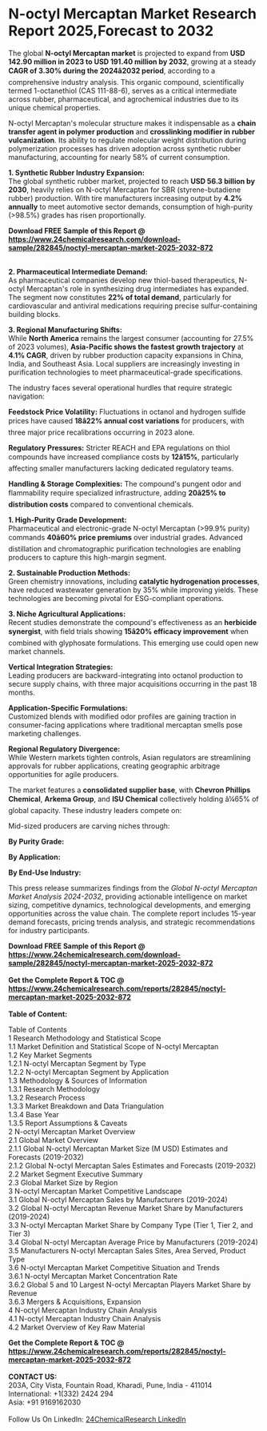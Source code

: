 <h1>N-octyl Mercaptan Market Research Report 2025,Forecast to 2032</h1><p>The global <strong>N-octyl Mercaptan market</strong> is projected to expand from <strong>USD 142.90 million in 2023 to USD 191.40 million by 2032</strong>, growing at a steady <strong>CAGR of 3.30% during the 2024â2032 period</strong>, according to a comprehensive industry analysis. This organic compound, scientifically termed 1-octanethiol (CAS 111-88-6), serves as a critical intermediate across rubber, pharmaceutical, and agrochemical industries due to its unique chemical properties.</p><p>N-octyl Mercaptan's molecular structure makes it indispensable as a <strong>chain transfer agent in polymer production</strong> and <strong>crosslinking modifier in rubber vulcanization</strong>. Its ability to regulate molecular weight distribution during polymerization processes has driven adoption across synthetic rubber manufacturing, accounting for nearly 58% of current consumption.</p><p><strong>1. Synthetic Rubber Industry Expansion:</strong><br>
The global synthetic rubber market, projected to reach <strong>USD 56.3 billion by 2030</strong>, heavily relies on N-octyl Mercaptan for SBR (styrene-butadiene rubber) production. With tire manufacturers increasing output by <strong>4.2% annually</strong> to meet automotive sector demands, consumption of high-purity (&gt;98.5%) grades has risen proportionally.</p><div><b>Download FREE Sample of this Report @ 
            <a href="https://www.24chemicalresearch.com/download-sample/282845/noctyl-mercaptan-market-2025-2032-872">
            https://www.24chemicalresearch.com/download-sample/282845/noctyl-mercaptan-market-2025-2032-872</a></b></div><br><p><strong>2. Pharmaceutical Intermediate Demand:</strong><br>
As pharmaceutical companies develop new thiol-based therapeutics, N-octyl Mercaptan's role in synthesizing drug intermediates has expanded. The segment now constitutes <strong>22% of total demand</strong>, particularly for cardiovascular and antiviral medications requiring precise sulfur-containing building blocks.</p><p><strong>3. Regional Manufacturing Shifts:</strong><br>
While <strong>North America</strong> remains the largest consumer (accounting for 27.5% of 2023 volumes), <strong>Asia-Pacific shows the fastest growth trajectory</strong> at <strong>4.1% CAGR</strong>, driven by rubber production capacity expansions in China, India, and Southeast Asia. Local suppliers are increasingly investing in purification technologies to meet pharmaceutical-grade specifications.</p><p>The industry faces several operational hurdles that require strategic navigation:</p><p><strong>Feedstock Price Volatility:</strong> Fluctuations in octanol and hydrogen sulfide prices have caused <strong>18â22% annual cost variations</strong> for producers, with three major price recalibrations occurring in 2023 alone.</p><p><strong>Regulatory Pressures:</strong> Stricter REACH and EPA regulations on thiol compounds have increased compliance costs by <strong>12â15%</strong>, particularly affecting smaller manufacturers lacking dedicated regulatory teams.</p><p><strong>Handling &amp; Storage Complexities:</strong> The compound's pungent odor and flammability require specialized infrastructure, adding <strong>20â25% to distribution costs</strong> compared to conventional chemicals.</p><p><strong>1. High-Purity Grade Development:</strong><br>
Pharmaceutical and electronic-grade N-octyl Mercaptan (&gt;99.9% purity) commands <strong>40â60% price premiums</strong> over industrial grades. Advanced distillation and chromatographic purification technologies are enabling producers to capture this high-margin segment.</p><p><strong>2. Sustainable Production Methods:</strong><br>
Green chemistry innovations, including <strong>catalytic hydrogenation processes</strong>, have reduced wastewater generation by 35% while improving yields. These technologies are becoming pivotal for ESG-compliant operations.</p><p><strong>3. Niche Agricultural Applications:</strong><br>
Recent studies demonstrate the compound's effectiveness as an <strong>herbicide synergist</strong>, with field trials showing <strong>15â20% efficacy improvement</strong> when combined with glyphosate formulations. This emerging use could open new market channels.</p><p><strong>Vertical Integration Strategies:</strong><br>
	Leading producers are backward-integrating into octanol production to secure supply chains, with three major acquisitions occurring in the past 18 months.</p><p><strong>Application-Specific Formulations:</strong><br>
	Customized blends with modified odor profiles are gaining traction in consumer-facing applications where traditional mercaptan smells pose marketing challenges.</p><p><strong>Regional Regulatory Divergence:</strong><br>
	While Western markets tighten controls, Asian regulators are streamlining approvals for rubber applications, creating geographic arbitrage opportunities for agile producers.</p><p>The market features a <strong>consolidated supplier base</strong>, with <strong>Chevron Phillips Chemical</strong>, <strong>Arkema Group</strong>, and <strong>ISU Chemical</strong> collectively holding â¼65% of global capacity. These industry leaders compete on:</p><p>Mid-sized producers are carving niches through:</p><p><strong>By Purity Grade:</strong></p><p><strong>By Application:</strong></p><p><strong>By End-Use Industry:</strong></p><p>This press release summarizes findings from the <em>Global N-octyl Mercaptan Market Analysis 2024-2032</em>, providing actionable intelligence on market sizing, competitive dynamics, technological developments, and emerging opportunities across the value chain. The complete report includes 15-year demand forecasts, pricing trends analysis, and strategic recommendations for industry participants.</p><div><b>Download FREE Sample of this Report @ 
            <a href="https://www.24chemicalresearch.com/download-sample/282845/noctyl-mercaptan-market-2025-2032-872">
            https://www.24chemicalresearch.com/download-sample/282845/noctyl-mercaptan-market-2025-2032-872</a></b></div><br><div><b>Get the Complete Report & TOC @ 
            <a href="https://www.24chemicalresearch.com/reports/282845/noctyl-mercaptan-market-2025-2032-872">
            https://www.24chemicalresearch.com/reports/282845/noctyl-mercaptan-market-2025-2032-872</a></b></div><br>
            <b>Table of Content:</b><p>Table of Contents<br />
1 Research Methodology and Statistical Scope<br />
1.1 Market Definition and Statistical Scope of N-octyl Mercaptan<br />
1.2 Key Market Segments<br />
1.2.1 N-octyl Mercaptan Segment by Type<br />
1.2.2 N-octyl Mercaptan Segment by Application<br />
1.3 Methodology & Sources of Information<br />
1.3.1 Research Methodology<br />
1.3.2 Research Process<br />
1.3.3 Market Breakdown and Data Triangulation<br />
1.3.4 Base Year<br />
1.3.5 Report Assumptions & Caveats<br />
2 N-octyl Mercaptan Market Overview<br />
2.1 Global Market Overview<br />
2.1.1 Global N-octyl Mercaptan Market Size (M USD) Estimates and Forecasts (2019-2032)<br />
2.1.2 Global N-octyl Mercaptan Sales Estimates and Forecasts (2019-2032)<br />
2.2 Market Segment Executive Summary<br />
2.3 Global Market Size by Region<br />
3 N-octyl Mercaptan Market Competitive Landscape<br />
3.1 Global N-octyl Mercaptan Sales by Manufacturers (2019-2024)<br />
3.2 Global N-octyl Mercaptan Revenue Market Share by Manufacturers (2019-2024)<br />
3.3 N-octyl Mercaptan Market Share by Company Type (Tier 1, Tier 2, and Tier 3)<br />
3.4 Global N-octyl Mercaptan Average Price by Manufacturers (2019-2024)<br />
3.5 Manufacturers N-octyl Mercaptan Sales Sites, Area Served, Product Type<br />
3.6 N-octyl Mercaptan Market Competitive Situation and Trends<br />
3.6.1 N-octyl Mercaptan Market Concentration Rate<br />
3.6.2 Global 5 and 10 Largest N-octyl Mercaptan Players Market Share by Revenue<br />
3.6.3 Mergers & Acquisitions, Expansion<br />
4 N-octyl Mercaptan Industry Chain Analysis<br />
4.1 N-octyl Mercaptan Industry Chain Analysis<br />
4.2 Market Overview of Key Raw Material</p><div><b>Get the Complete Report & TOC @ 
            <a href="https://www.24chemicalresearch.com/reports/282845/noctyl-mercaptan-market-2025-2032-872">
            https://www.24chemicalresearch.com/reports/282845/noctyl-mercaptan-market-2025-2032-872</a></b></div><br><b>CONTACT US:</b><br>
            203A, City Vista, Fountain Road, Kharadi, Pune, India - 411014<br>
            International: +1(332) 2424 294<br>
            Asia: +91 9169162030 <br><br>
            Follow Us On LinkedIn: <a href="https://www.linkedin.com/company/24chemicalresearch/">24ChemicalResearch LinkedIn</a>